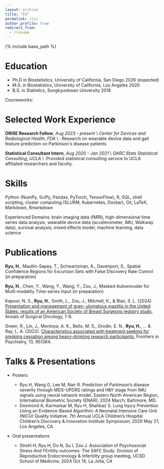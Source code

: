 ```yaml
---
layout: archive
title: "CV"
permalink: /cv/
author_profile: true
redirect_from:
  - /resume
---
```


{% include base_path %}

Education
======

* Ph.D in Biostatistics, University of California, San Diego 2026 (expected)
* M.S. in Biostatistics, University of California, Los Angeles 2020
* B.S. in Statistics, Sungkyunkwan University 2018

Courseworks:

Selected Work Experience
======

**ORISE Research Fellow**, *Aug 2023 - present* \\
*Center for Devices and Radiological Health, FDA* \\
: Research on wearable device data and gait feature prediction on Parkinson's disease patients


 
**Statistical Consultant Intern**, *Aug 2020 - Jan 2021* \\
*OARC Stats Statistical Consulting, UCLA* \\
:Provided statistical consulting service to UCLA affiliated researchers and faculty.

Skills
======

Python (NumPy, SciPy, Pandas, PyTorch, TensorFlow), R, SQL, shell scripting, cluster computing (SLURM, Kubernetes, Docker), Git, LaTeX, Markdown, Rmarkdown 


Experienced Domains: brain imaging data (fMRI), high-dimensional time series data analysis, wearable device data (accelerometer, IMU, Walkway data), survival analysis, mixed effects model, machine learning, data science


Publications
======

**Ryu, H.**, Maullin-Sapey, T., Schwartzman, A., Davenport, S., Spatial Confidence Regions for Excursion Sets with False Discovery Rate Control (in preparation)

**Ryu, H.**, Chen, Y., Wang, Y., Wang, Y.,  Zou, J., Masked Autoencoder for Multi-modality Time-series Input (in preparation)

Kapoor, N. S., **Ryu, H.**, Smith, L., Zou, J., Mitchell, K., & Blair, S. L. (2024). [Presentation and management of gran-
ulomatous mastitis in the United States: results of an American Society of Breast Surgeons registry study.](https://pubmed.ncbi.nlm.nih.gov/38969857/) Annals
of Surgical Oncology, 1-9.

Green, R., Lin, J., Montoya, A. K., Bello, M. S., Grodin, E. N., **Ryu, H.**, ... & Ray, L. A. (2022). [Characteristics associated
with treatment seeking for smoking cessation among heavy-drinking research participants.](https://pubmed.ncbi.nlm.nih.gov/36245856/) Frontiers in Psychiatry,
13, 951364.
  

Talks & Presentations
======

* Posters
  * Ryu H, Wang G, Lee M, Nair R. Prediction of Parkinson’s disease severity through MDS-UPDRS ratings and H&Y stage from IMU signals using neural network model. Eastern North American Region, International Biometric Society (ENAR); 2024 March; Baltimore, MD.
  * Desmond A, Karmarkar M, Ryu H, Shahbaz S. Lung Injury Prevention Using an Evidence-Based Algorithm: A Neonatal Intensive Care Unit (NICU) Quality Initiative. 7th Annual UCLA Children’s Hospital Children’s Discovery & Innovation Institute Symposium; 2020 May 21; Los Angeles, CA

* Oral presentations
  * Strohl H, Ryu H, Do N, Su I, Zou J. Association of Psychosocial Stress And FErtility outcomes: The SAFE Study. Division of Reproductive Endocrinology & Infertility group meeting, UCSD School of Medicine; 2024 Oct 14; La Jolla, CA

